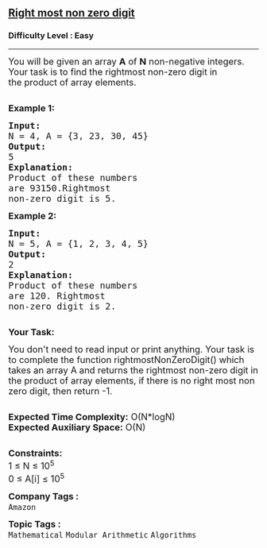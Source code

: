<h2><a href="https://practice.geeksforgeeks.org/problems/right-most-non-zero-digit1834/1?page=1&sortBy=latest">Right most non zero digit</a></h2><h3>Difficulty Level : Easy</h3><hr><div class="problems_problem_content__Xm_eO"><p><span style="font-size:18px">You will be given an array <strong>A</strong> of <strong>N</strong> non-negative integers. Your task is to find the rightmost non-zero digit&nbsp;in the&nbsp;product of array elements.</span></p>

<p><br>
<strong><span style="font-size:18px">Example 1:</span></strong></p>

<pre><span style="font-size:18px"><strong>Input:</strong>
N = 4, A = {3, 23, 30, 45}</span>
<strong><span style="font-size:18px">Output:</span></strong>
<span style="font-size:18px">5</span>
<strong><span style="font-size:18px">Explanation:</span></strong>
<span style="font-size:18px">Product of these numbers 
are 93150.</span><span style="font-size:18px">Rightmost 
non-zero digit is 5.</span></pre>

<p><strong><span style="font-size:18px">Example 2:</span></strong></p>

<pre><span style="font-size:18px"><strong>Input:</strong>
N = 5, A = {1, 2, 3, 4, 5}</span>
<strong><span style="font-size:18px">Output:</span></strong>
<span style="font-size:18px">2</span>
<strong><span style="font-size:18px">Explanation:</span></strong>
<span style="font-size:18px">Product of these numbers 
are 120. </span><span style="font-size:18px">Rightmost 
non-zero digit is 2.</span></pre>

<p><br>
<strong><span style="font-size:18px">Your Task:</span></strong></p>

<p><span style="font-size:18px">You don't need to read input or print anything. Your task is to complete the function rightmostNonZeroDigit() which takes an array A and returns the rightmost non-zero digit&nbsp;in the&nbsp;product of array elements, if there is no right most non zero digit, then return -1.</span></p>

<p><br>
<span style="font-size:18px"><strong>Expected Time Complexity:</strong> O(N*logN)<br>
<strong>Expected Auxiliary Space:</strong> O(N)</span></p>

<p><br>
<span style="font-size:18px"><strong>Constraints:</strong><br>
1 ≤ N ≤ 10<sup>5</sup><br>
0 ≤ A[i] ≤ 10<sup>5</sup>&nbsp; </span></p>
</div><p><span style=font-size:18px><strong>Company Tags : </strong><br><code>Amazon</code>&nbsp;<br><p><span style=font-size:18px><strong>Topic Tags : </strong><br><code>Mathematical</code>&nbsp;<code>Modular Arithmetic</code>&nbsp;<code>Algorithms</code>&nbsp;